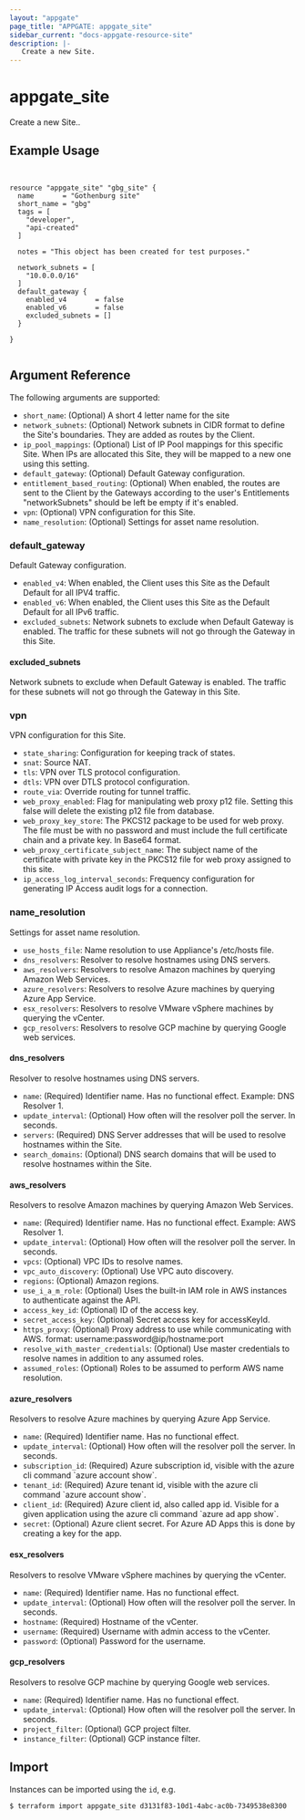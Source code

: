 ```yaml
---
layout: "appgate"
page_title: "APPGATE: appgate_site"
sidebar_current: "docs-appgate-resource-site"
description: |-
   Create a new Site.
---
```


# appgate_site

Create a new Site..

## Example Usage

```hcl


resource "appgate_site" "gbg_site" {
  name       = "Gothenburg site"
  short_name = "gbg"
  tags = [
    "developer",
    "api-created"
  ]

  notes = "This object has been created for test purposes."

  network_subnets = [
    "10.0.0.0/16"
  ]
  default_gateway {
    enabled_v4       = false
    enabled_v6       = false
    excluded_subnets = []
  }

}


```

## Argument Reference

The following arguments are supported:


* `short_name`: (Optional) A short 4 letter name for the site
* `network_subnets`: (Optional) Network subnets in CIDR format to define the Site&#39;s boundaries. They are added as routes by the Client.
* `ip_pool_mappings`: (Optional) List of IP Pool mappings for this specific Site. When IPs are allocated this Site, they will be mapped to a new one using this setting.
* `default_gateway`: (Optional) Default Gateway configuration.
* `entitlement_based_routing`: (Optional) When enabled, the routes are sent to the Client by the Gateways according to the user&#39;s Entitlements &quot;networkSubnets&quot; should be left be empty if it&#39;s enabled.
* `vpn`: (Optional) VPN configuration for this Site.
* `name_resolution`: (Optional) Settings for asset name resolution.


### default_gateway
Default Gateway configuration.

* `enabled_v4`: When enabled, the Client uses this Site as the Default Default for all IPV4 traffic.
* `enabled_v6`: When enabled, the Client uses this Site as the Default Default for all IPv6 traffic.
* `excluded_subnets`: Network subnets to exclude when Default Gateway is enabled. The traffic for these subnets will not go through the Gateway in this Site.

#### excluded_subnets
Network subnets to exclude when Default Gateway is enabled. The traffic for these subnets will not go through the Gateway in this Site.
### vpn
VPN configuration for this Site.

* `state_sharing`: Configuration for keeping track of states.
* `snat`: Source NAT.
* `tls`: VPN over TLS protocol configuration.
* `dtls`: VPN over DTLS protocol configuration.
* `route_via`: Override routing for tunnel traffic.
* `web_proxy_enabled`: Flag for manipulating web proxy p12 file. Setting this false will delete the existing p12 file from database.
* `web_proxy_key_store`: The PKCS12 package to be used for web proxy. The file must be with no password and must include the full certificate chain and a private key. In Base64 format.
* `web_proxy_certificate_subject_name`: The subject name of the certificate with private key in the PKCS12 file for web proxy assigned to this site.
* `ip_access_log_interval_seconds`: Frequency configuration for generating IP Access audit logs for a connection.

### name_resolution
Settings for asset name resolution.

* `use_hosts_file`: Name resolution to use Appliance&#39;s &#x2F;etc&#x2F;hosts file.
* `dns_resolvers`: Resolver to resolve hostnames using DNS servers.
* `aws_resolvers`: Resolvers to resolve Amazon machines by querying Amazon Web Services.
* `azure_resolvers`: Resolvers to resolve Azure machines by querying Azure App Service.
* `esx_resolvers`: Resolvers to resolve VMware vSphere machines by querying the vCenter.
* `gcp_resolvers`: Resolvers to resolve GCP machine by querying Google web services.

#### dns_resolvers
Resolver to resolve hostnames using DNS servers.
* `name`: (Required) Identifier name. Has no functional effect. Example: DNS Resolver 1.
* `update_interval`: (Optional) How often will the resolver poll the server. In seconds.
* `servers`: (Required) DNS Server addresses that will be used to resolve hostnames within the Site.
* `search_domains`: (Optional) DNS search domains that will be used to resolve hostnames within the Site.




#### aws_resolvers
Resolvers to resolve Amazon machines by querying Amazon Web Services.
* `name`: (Required) Identifier name. Has no functional effect. Example: AWS Resolver 1.
* `update_interval`: (Optional) How often will the resolver poll the server. In seconds.
* `vpcs`: (Optional) VPC IDs to resolve names.
* `vpc_auto_discovery`: (Optional) Use VPC auto discovery.
* `regions`: (Optional) Amazon regions.
* `use_i_a_m_role`: (Optional) Uses the built-in IAM role in AWS instances to authenticate against the API.
* `access_key_id`: (Optional) ID of the access key.
* `secret_access_key`: (Optional) Secret access key for accessKeyId.
* `https_proxy`: (Optional) Proxy address to use while communicating with AWS. format: username:password@ip&#x2F;hostname:port
* `resolve_with_master_credentials`: (Optional) Use master credentials to resolve names in addition to any assumed roles.
* `assumed_roles`: (Optional) Roles to be assumed to perform AWS name resolution.











#### azure_resolvers
Resolvers to resolve Azure machines by querying Azure App Service.
* `name`: (Required) Identifier name. Has no functional effect.
* `update_interval`: (Optional) How often will the resolver poll the server. In seconds.
* `subscription_id`: (Required) Azure subscription id, visible with the azure cli command &#x60;azure account show&#x60;.
* `tenant_id`: (Required) Azure tenant id, visible with the azure cli command &#x60;azure account show&#x60;.
* `client_id`: (Required) Azure client id, also called app id. Visible for a given application using the azure cli command &#x60;azure ad app show&#x60;.
* `secret`: (Optional) Azure client secret. For Azure AD Apps this is done by creating a key for the app.






#### esx_resolvers
Resolvers to resolve VMware vSphere machines by querying the vCenter.
* `name`: (Required) Identifier name. Has no functional effect.
* `update_interval`: (Optional) How often will the resolver poll the server. In seconds.
* `hostname`: (Required) Hostname of the vCenter.
* `username`: (Required) Username with admin access to the vCenter.
* `password`: (Optional) Password for the username.





#### gcp_resolvers
Resolvers to resolve GCP machine by querying Google web services.
* `name`: (Required) Identifier name. Has no functional effect.
* `update_interval`: (Optional) How often will the resolver poll the server. In seconds.
* `project_filter`: (Optional) GCP project filter.
* `instance_filter`: (Optional) GCP instance filter.







## Import

Instances can be imported using the `id`, e.g.

```
$ terraform import appgate_site d3131f83-10d1-4abc-ac0b-7349538e8300
```
